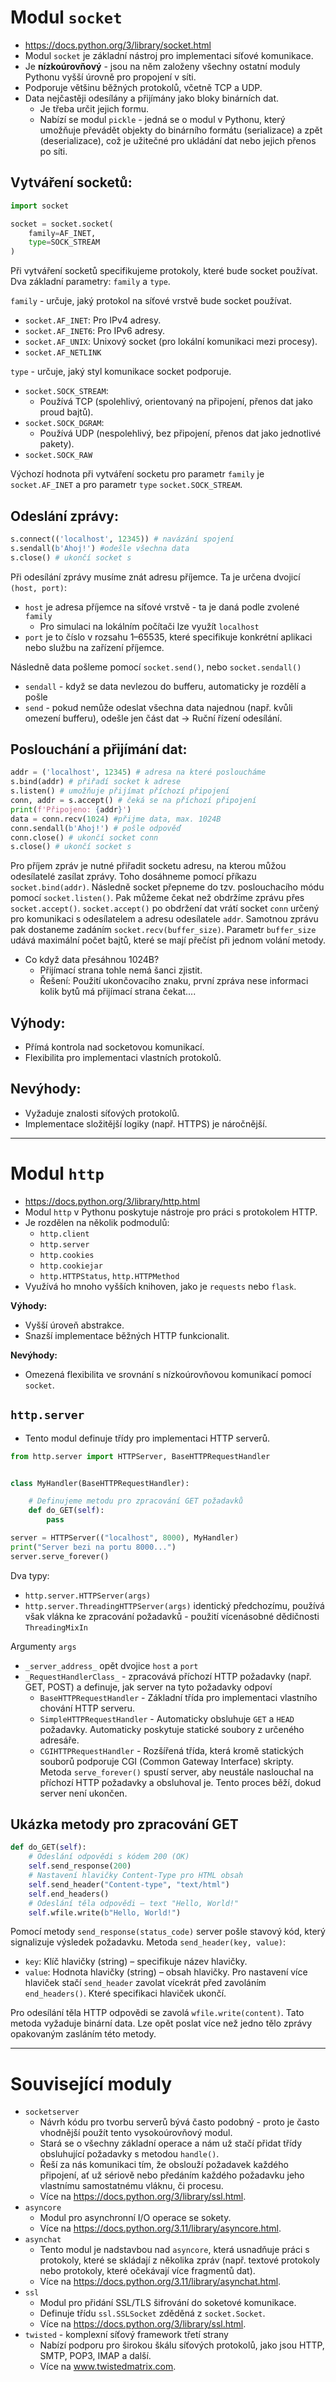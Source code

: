 # Modul `socket`
 - https://docs.python.org/3/library/socket.html
 - Modul `socket` je základní nástroj pro implementaci síťové komunikace. 
 - Je **nízkoúrovňový** - jsou na něm založeny všechny ostatní moduly Pythonu vyšší úrovně pro propojení v síti.
 - Podporuje většinu běžných protokolů, včetně TCP a UDP.
 - Data nejčastěji odesílány a přijímány jako bloky binárních dat.
	 - Je třeba určit jejich formu.
	 - Nabízí se modul `pickle` - jedná se o modul v Pythonu, který  umožňuje převádět objekty do binárního formátu (serializace) a zpět (deserializace), což je užitečné pro ukládání dat nebo jejich přenos po síti.

## Vytváření socketů:
```python
import socket

socket = socket.socket(
	family=AF_INET,
	type=SOCK_STREAM
)
```

Při vytváření socketů specifikujeme protokoly, které bude socket používat. Dva základní parametry: `family` a `type`.

`family` - určuje, jaký protokol na síťové vrstvě bude socket používat.
- `socket.AF_INET`: Pro IPv4 adresy. 
- `socket.AF_INET6`: Pro IPv6 adresy.
- `socket.AF_UNIX`: Unixový socket (pro lokální komunikaci mezi procesy).
- `socket.AF_NETLINK`

`type` - určuje, jaký styl komunikace socket podporuje.
- `socket.SOCK_STREAM`:
    - Používá TCP (spolehlivý, orientovaný na připojení, přenos dat jako proud bajtů).
- `socket.SOCK_DGRAM`:
    - Používá UDP (nespolehlivý, bez připojení, přenos dat jako jednotlivé pakety).
- `socket.SOCK_RAW`

Výchozí hodnota při vytváření socketu pro parametr `family` je `socket.AF_INET` a pro parametr `type` `socket.SOCK_STREAM`. 

## Odeslání zprávy:
```python
s.connect(('localhost', 12345)) # navázání spojení
s.sendall(b'Ahoj!') #odešle všechna data
s.close() # ukončí socket s
```

 Při odesílání zprávy musíme znát adresu příjemce. Ta je určena dvojicí `(host, port)`:
  - `host` je adresa příjemce na síťové vrstvě - ta je daná podle zvolené `family`
	 - Pro simulaci na lokálním počítači lze využít `localhost`
 - `port` je to číslo v rozsahu 1–65535, které specifikuje konkrétní aplikaci nebo službu na zařízení příjemce.
 
 Následně data pošleme pomocí `socket.send()`, nebo `socket.sendall()`
  - `sendall` - když se data nevlezou do bufferu, automaticky je rozdělí a pošle
  - `send` - pokud nemůže odeslat všechna data najednou (např. kvůli omezení bufferu), odešle jen část dat -> Ruční řízení odesílání.

## Poslouchání a přijímání dat:
```python
addr = ('localhost', 12345) # adresa na které posloucháme
s.bind(addr) # přiřadí socket k adrese
s.listen() # umožňuje přijímat příchozí připojení
conn, addr = s.accept() # čeká se na příchozí připojení
print(f'Připojeno: {addr}')
data = conn.recv(1024) #přijme data, max. 1024B
conn.sendall(b'Ahoj!') # pošle odpověď
conn.close() # ukončí socket conn
s.close() # ukončí socket s
```
 Pro příjem zpráv je nutné přiřadit socketu adresu, na kterou můžou odesílatelé zasílat zprávy. Toho dosáhneme pomocí příkazu `socket.bind(addr)`. Následně socket přepneme do tzv. poslouchacího módu pomocí `socket.listen()`. Pak můžeme čekat než obdržíme zprávu přes `socket.accept()`. `socket.accept()` po obdržení dat vrátí socket `conn` určený pro komunikaci s odesílatelem a adresu odesílatele `addr`. Samotnou zprávu pak dostaneme zadáním `socket.recv(buffer_size)`. Parametr `buffer_size` udává maximální počet bajtů, které se mají přečíst při jednom volání metody.
 - Co když data přesáhnou 1024B?
	 - Přijímací strana tohle nemá šanci zjistit.
	 - Řešení: Použití ukončovacího znaku, první zpráva nese informaci kolik bytů má přijímací strana čekat....
## Výhody:
- Přímá kontrola nad socketovou komunikací.
- Flexibilita pro implementaci vlastních protokolů.
## Nevýhody:
- Vyžaduje znalosti síťových protokolů.
- Implementace složitější logiky (např. HTTPS) je náročnější.

---

# Modul `http`
 - https://docs.python.org/3/library/http.html
- Modul `http` v Pythonu poskytuje nástroje pro práci s protokolem HTTP.
- Je rozdělen na několik podmodulů:
	- `http.client`
	- `http.server`
	- `http.cookies`
	- `http.cookiejar`
	- `http.HTTPStatus`, `http.HTTPMethod`
- Využívá ho mnoho vyšších knihoven, jako je `requests` nebo `flask`.

**Výhody:**
- Vyšší úroveň abstrakce.
- Snazší implementace běžných HTTP funkcionalit.

 **Nevýhody:**
- Omezená flexibilita ve srovnání s nízkoúrovňovou komunikací pomocí `socket`.

## `http.server`
 - Tento modul definuje třídy pro implementaci HTTP serverů.
```python
from http.server import HTTPServer, BaseHTTPRequestHandler


class MyHandler(BaseHTTPRequestHandler):

	# Definujeme metodu pro zpracování GET požadavků
	def do_GET(self):
		pass

server = HTTPServer(("localhost", 8000), MyHandler)
print("Server bezi na portu 8000...")
server.serve_forever()
```
 Dva typy:
- `http.server.HTTPServer(args)`
 - `http.server.ThreadingHTTPServer(args)` identický předchozímu, používá však vlákna ke zpracování požadavků - použití vícenásobné dědičnosti `ThreadingMixIn`

Argumenty `args`
- `_server_address_` opět dvojice `host` a `port`
- `_RequestHandlerClass_` - zpracovává příchozí HTTP požadavky (např. GET, POST) a definuje, jak server na tyto požadavky odpoví
	- `BaseHTTPRequestHandler` - Základní třída pro implementaci vlastního chování HTTP serveru.
	- `SimpleHTTPRequestHandler` - Automaticky obsluhuje `GET` a `HEAD` požadavky. Automaticky poskytuje statické soubory z určeného adresáře.
	- `CGIHTTPRequestHandler` - Rozšířená třída, která kromě statických souborů podporuje CGI (Common Gateway Interface) skripty.
Metoda `serve_forever()` spustí server, aby neustále naslouchal na příchozí HTTP požadavky a obsluhoval je. Tento proces běží, dokud server není ukončen.

## Ukázka metody pro zpracování GET

```python
def do_GET(self):
	# Odeslání odpovědi s kódem 200 (OK)
	self.send_response(200)
	# Nastavení hlavičky Content-Type pro HTML obsah
	self.send_header("Content-type", "text/html") 
	self.end_headers()
	# Odeslání těla odpovědi – text "Hello, World!"     
	self.wfile.write(b"Hello, World!") 
```

Pomocí metody `send_response(status_code)` server pošle stavový kód, který signalizuje výsledek požadavku.
Metoda `send_header(key, value)`:
 - `key`: Klíč hlavičky (string) – specifikuje název hlavičky.
 - `value`: Hodnota hlavičky (string) – obsah hlavičky.
Pro nastavení více hlaviček stačí `send_header` zavolat vícekrát před zavoláním `end_headers()`. Které specifikaci hlaviček ukončí.

Pro odesílání těla HTTP odpovědi se zavolá `wfile.write(content)`. Tato metoda vyžaduje binární data. Lze opět poslat více než jedno tělo zprávy opakovaným zasláním této metody.
  
---

# Související moduly
 - `socketserver`
	 - Návrh kódu pro tvorbu serverů bývá často podobný - proto je často vhodnější použít tento vysokoúrovňový modul.
	 - Stará se o všechny základní operace a nám už stačí přidat třídy obsluhující požadavky s metodou `handle()`.
	 - Řeší za nás komunikaci tím, že obslouží požadavek každého připojení, ať už sériově nebo předáním každého požadavku jeho vlastnímu samostatnému vláknu, či procesu.
	 - Více na https://docs.python.org/3/library/ssl.html.
 - `asyncore`
	 - Modul pro asynchronní I/O operace se sokety.
	 - Více na https://docs.python.org/3.11/library/asyncore.html.
 - `asynchat`
	 - Tento modul je nadstavbou nad `asyncore`, která usnadňuje práci s protokoly, které se skládají z několika zpráv (např. textové protokoly nebo protokoly, které očekávají více fragmentů dat).
	 - Více na https://docs.python.org/3.11/library/asynchat.html.
 - `ssl`
	 - Modul pro přidání SSL/TLS šifrování do soketové komunikace.
	 - Definuje třídu `ssl.SSLSocket` zděděná z `socket.Socket`.
	 - Více na https://docs.python.org/3/library/ssl.html.
 - `twisted` - komplexní síťový framework třetí strany
	 - Nabízí podporu pro širokou škálu síťových protokolů, jako jsou HTTP, SMTP, POP3, IMAP a další.
	 - Více na www.twistedmatrix.com.